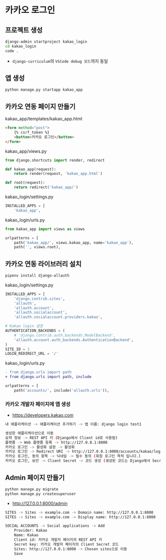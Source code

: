 # 카카오 로그인

## 프로젝트 생성
```sh
django-admin startproject kakao_login
cd kakao_login
code .
```
* `django-curriculum`의 `VSCode debug 모드`까지 동일

## 앱 생성
```sh
python manage.py startapp kakao_app
```

## 카카오 연동 페이지 만들기
kakao_app/templates/kakao_app.html
```html
<form method="post">
    {% csrf_token %}
    <button>카카오 로그인</button>
</form>
```

kakao_app/views.py
```py
from django.shortcuts import render, redirect

def kakao_app(request):
    return render(request, 'kakao_app.html')

def root(request):
    return redirect('kakao_app/')
```

kakao_login/settings.py
```py
INSTALLED_APPS = [
    'kakao_app',
```

kakao_login/urls.py
```py
from kakao_app import views as views

urlpatterns = [
    path('kakao_app/', views.kakao_app, name='kakao_app'),
    path('', views.root),
```

## 카카오 연동 라이브러리 설치
```sh
pipenv install django-allauth
```

kakao_login/settings.py
```py
INSTALLED_APPS = [
    'django.contrib.sites',
    'allauth',
    'allauth.account',
    'allauth.socialaccount',
    'allauth.socialaccount.providers.kakao',
```
```py
# Kakao login 설정
AUTHENTICATION_BACKENDS = ( 
    # 'django.contrib.auth.backends.ModelBackend',
    'allauth.account.auth_backends.AuthenticationBackend',
)
SITE_ID = 1 
LOGIN_REDIRECT_URL = '/'
```

kakao_login/urls.py
```diff
- from django.urls import path
+ from django.urls import path, include
```
```py
urlpatterns = [
    path('accounts/', include('allauth.urls')),
```

### 카카오 개발자 페이지에 앱 생성
* https://developers.kakao.com
```sh
내 애플리케이션 -> 애플리케이션 추가하기 -> 앱 이름: django login test1

생성한 애플리케이션으로 이동
요약 정보 -> REST API 키 (Django에서 Client id로 사용됨)
플랫폼 -> Web 플랫폼 등록 -> http://127.0.0.1:8000
카카오 로그인 -> 활성화 설정 -> 활성화
카카오 로그인 -> Redirect URI -> http://127.0.0.1:8000/accounts/kakao/login/callback/
카카오 로그인, 동의 항목 -> 닉네임 -> 필수 동의 (회원 로그인 목적 입니다.)
카카오 로그인, 보안 -> Client Secret -> 코드 생성 (생성된 코드는 Django에서 Secret key로 사용됨)
```

## Admin 페이지 만들기
```sh
python manage.py migrate
python manage.py createsuperuser
```

* http://127.0.0.1:8000/admin
```sh
SITES -> Sites -> example.com -> Domain name: http://127.0.0.1:8000
SITES -> Sites -> example.com -> Display name: http://127.0.0.1:8000
```
```sh
SOCIAL ACCOUNTS -> Social applications -> Add
    Provider: Kakao
    Name: Kakao
    Client id: 카카오 개발자 페이지의 REST API 키
    Secret key: 카카오 개발자 페이지의 Client Secret 코드
    Sites: http://127.0.0.1:8000 -> Chosen sites으로 이동
    Save
```

